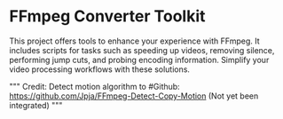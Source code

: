 # FFmpeg Converter Toolkit

This project offers tools to enhance your experience with FFmpeg. It includes scripts for tasks such as speeding up videos, removing silence, performing jump cuts, and probing encoding information. Simplify your video processing workflows with these solutions.


"""
Credit: Detect motion algorithm to #Github: https://github.com/Jpja/FFmpeg-Detect-Copy-Motion
(Not yet been integrated)
"""